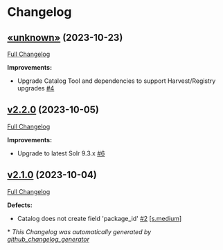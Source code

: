 # Changelog

## [«unknown»](https://github.com/NASA-PDS/registry-pds3-catalog/tree/«unknown») (2023-10-23)

[Full Changelog](https://github.com/NASA-PDS/registry-pds3-catalog/compare/v2.2.0...«unknown»)

**Improvements:**

- Upgrade Catalog Tool and dependencies to support Harvest/Registry upgrades [\#4](https://github.com/NASA-PDS/registry-pds3-catalog/issues/4)

## [v2.2.0](https://github.com/NASA-PDS/registry-pds3-catalog/tree/v2.2.0) (2023-10-05)

[Full Changelog](https://github.com/NASA-PDS/registry-pds3-catalog/compare/v2.1.0...v2.2.0)

**Improvements:**

- Upgrade to latest Solr 9.3.x [\#6](https://github.com/NASA-PDS/registry-pds3-catalog/issues/6)

## [v2.1.0](https://github.com/NASA-PDS/registry-pds3-catalog/tree/v2.1.0) (2023-10-04)

[Full Changelog](https://github.com/NASA-PDS/registry-pds3-catalog/compare/02afba57097509d1452b4ac360c2a6a569abd8d9...v2.1.0)

**Defects:**

- Catalog does not create field 'package\_id' [\#2](https://github.com/NASA-PDS/registry-pds3-catalog/issues/2) [[s.medium](https://github.com/NASA-PDS/registry-pds3-catalog/labels/s.medium)]



\* *This Changelog was automatically generated by [github_changelog_generator](https://github.com/github-changelog-generator/github-changelog-generator)*
